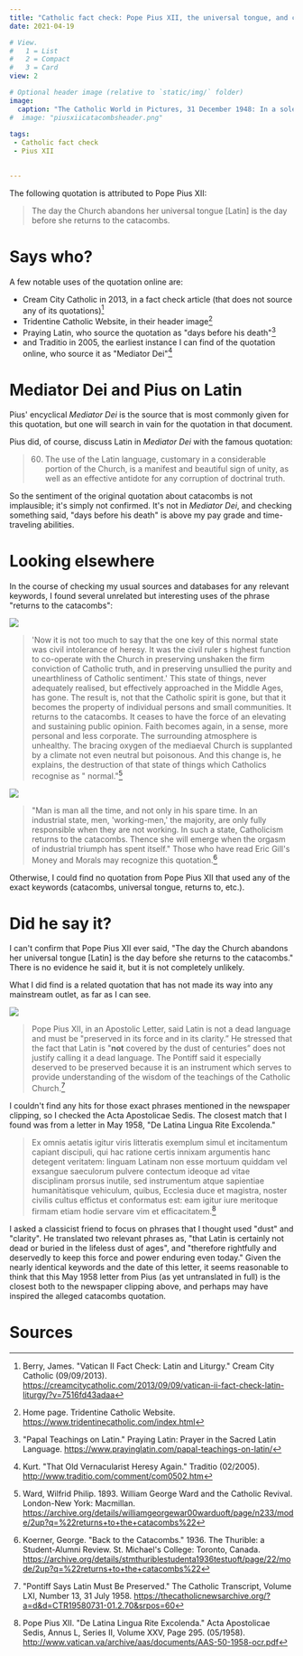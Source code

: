 ```yaml
---
title: "Catholic fact check: Pope Pius XII, the universal tongue, and catacombs"
date: 2021-04-19

# View.
#   1 = List
#   2 = Compact
#   3 = Card
view: 2

# Optional header image (relative to `static/img/` folder)
image:
  caption: "The Catholic World in Pictures, 31 December 1948: In a solemn state visit, Luigi Einaudi, President of Italy, and His Holiness Pope Pius XII converse in Latin, the traditional solemn language of the Holy See."
#  image: "piusxiicatacombsheader.png"
  
tags:
 - Catholic fact check
 - Pius XII
 

---
```


The following quotation is attributed to Pope Pius XII: 

> The day the Church abandons her universal tongue [Latin] is the day before she returns to the catacombs.

# Says who?

A few notable uses of the quotation online are: 

* Cream City Catholic in 2013, in a fact check article (that does not source any of its quotations)[^1]
* Tridentine Catholic Website, in their header image[^2]
* Praying Latin, who source the quotation as "days before his death"[^3]
* and Traditio in 2005, the earliest instance I can find of the quotation online, who source it as "Mediator Dei"[^4]

# Mediator Dei and Pius on Latin 

Pius' encyclical _Mediator Dei_ is the source that is most commonly given for this quotation, but one will search in vain for the quotation in that document. 

Pius did, of course, discuss Latin in _Mediator Dei_ with the famous quotation: 

> 60. The use of the Latin language, customary in a considerable portion of the Church, is a manifest and beautiful sign of unity, as well as an effective antidote for any corruption of doctrinal truth. 

So the sentiment of the original quotation about catacombs is not implausible; it's simply not confirmed. It's not in _Mediator Dei_, and checking something said, "days before his death" is above my pay grade and time-traveling abilities. 

# Looking elsewhere 

In the course of checking my usual sources and databases for any relevant keywords, I found several unrelated but interesting uses of the phrase "returns to the catacombs": 

![](/uploads/pius-xii-latin-catacombs/Ward1893.png)

> 'Now it is not too much to say that the one key of this normal state was civil intolerance of heresy. It was the civil ruler s highest function to co-operate with the Church in preserving unshaken the firm conviction of Catholic truth, and in preserving unsullied the purity and unearthliness of Catholic sentiment.' This state of things, never adequately realised, but effectively approached in the Middle Ages, has gone. The result is, not that the Catholic spirit is gone, but that it becomes the property of individual persons and small communities. It returns to the catacombs. It ceases to have the force of an elevating and sustaining public opinion. Faith becomes again, in a sense, more personal and less corporate. The surrounding atmosphere is unhealthy. The bracing oxygen of the mediaeval Church is supplanted by a climate not even neutral but poisonous. And this change is, he explains, the destruction of that state of things which Catholics recognise as " normal."[^5] 

![](/uploads/pius-xii-latin-catacombs/StMichaelsCollege1936.png)

> "Man is man all the time, and not only in his spare time. In an industrial state, men, 'working-men,' the majority, are only fully responsible when they are not working. In such a state, Catholicism returns to the catacombs. Thence she will emerge when the orgasm of industrial triumph has spent itself." Those who have read Eric Gill's Money and Morals may recognize this quotation.[^6]

Otherwise, I could find no quotation from Pope Pius XII that used any of the exact keywords (catacombs, universal tongue, returns to, etc.). 

# Did he say it? 

I can't confirm that Pope Pius XII ever said, "The day the Church abandons her universal tongue [Latin] is the day before she returns to the catacombs." There is no evidence he said it, but it is not completely unlikely. 

What I did find is a related quotation that has not made its way into any mainstream outlet, as far as I can see. 

![](/uploads/pius-xii-latin-catacombs/CTR19580731.jpg)

> Pope Pius XII, in an Apostolic Letter, said Latin is not a dead language and must be "preserved in its force and in its clarity.” He stressed that the fact that Latin is "**not** covered by the dust of centuries” does not justify calling it a dead language. The Pontiff said it especially deserved to be preserved because it is an instrument which serves to provide understanding of the wisdom of the teachings of the Catholic Church.[^7]

I couldn't find any hits for those exact phrases mentioned in the newspaper clipping, so I checked the Acta Apostolicae Sedis. The closest match that I found was from a letter in May 1958, "De Latina Lingua Rite Excolenda." 

> Ex omnis aetatis igitur viris litteratis exemplum simul et incitamentum capiant discipuli, qui hac ratione certis innixam argumentis hanc detegent veritatem: linguam Latinam non esse mortuum quiddam vel exsangue saeculorum pulvere contectum ideoque ad vitae disciplinam prorsus inutile, sed instrumentum atque sapientiae humanitàtisque vehiculum, quibus, Ecclesia duce et magistra, noster civilis cultus effictus et conformatus est: eam igitur iure meritoque firmam etiam hodie servare vim et efficacitatem.[^8]

I asked a classicist friend to focus on phrases that I thought used "dust" and "clarity". He translated two relevant phrases as, "that Latin is certainly not dead or buried in the lifeless dust of ages", and "therefore rightfully and deservedly to keep this force and power enduring even today." Given the nearly identical keywords and the date of this letter, it seems reasonable to think that this May 1958 letter from Pius (as yet untranslated in full) is the closest both to the newspaper clipping above, and perhaps may have inspired the alleged catacombs quotation. 

# Sources

[^1]: Berry, James. "Vatican II Fact Check: Latin and Liturgy." Cream City Catholic (09/09/2013). https://creamcitycatholic.com/2013/09/09/vatican-ii-fact-check-latin-liturgy/?v=7516fd43adaa

[^2]: Home page. Tridentine Catholic Website. https://www.tridentinecatholic.com/index.html

[^3]: "Papal Teachings on Latin." Praying Latin: Prayer in the Sacred Latin Language. https://www.prayinglatin.com/papal-teachings-on-latin/

[^4]: Kurt. "That Old Vernacularist Heresy Again." Traditio (02/2005). http://www.traditio.com/comment/com0502.htm

[^5]: Ward, Wilfrid Philip. 1893. William George Ward and the Catholic Revival. London-New York: Macmillan. https://archive.org/details/williamgeorgewar00warduoft/page/n233/mode/2up?q=%22returns+to+the+catacombs%22

[^6]: Koerner, George. "Back to the Catacombs." 1936. The Thurible: a Student-Alumni Review. St. Michael's College: Toronto, Canada.  https://archive.org/details/stmthuriblestudenta1936testuoft/page/22/mode/2up?q=%22returns+to+the+catacombs%22

[^7]: "Pontiff Says Latin Must Be Preserved." The Catholic Transcript, Volume LXI, Number 13, 31 July 1958. https://thecatholicnewsarchive.org/?a=d&d=CTR19580731-01.2.70&srpos=60

[^8]: Pope Pius XII. "De Latina Lingua Rite Excolenda." Acta Apostolicae Sedis, Annus L, Series II, Volume XXV, Page 295. (05/1958). http://www.vatican.va/archive/aas/documents/AAS-50-1958-ocr.pdf
